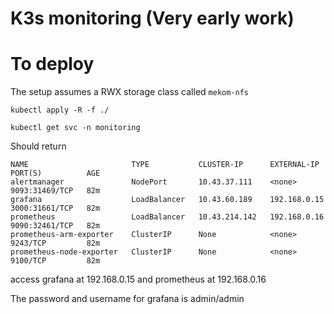 # K3s monitoring (Very early work) 
# To deploy
The setup assumes a RWX storage class called ```mekom-nfs```

```kubectl apply -R -f ./  ```


```kubectl get svc -n monitoring```

Should return 

```
NAME                       TYPE           CLUSTER-IP      EXTERNAL-IP    PORT(S)          AGE
alertmanager               NodePort       10.43.37.111    <none>         9093:31469/TCP   82m
grafana                    LoadBalancer   10.43.60.189    192.168.0.15   3000:31661/TCP   82m
prometheus                 LoadBalancer   10.43.214.142   192.168.0.16   9090:32461/TCP   82m
prometheus-arm-exporter    ClusterIP      None            <none>         9243/TCP         82m
prometheus-node-exporter   ClusterIP      None            <none>         9100/TCP         82m

````

access grafana at 192.168.0.15 and prometheus at 192.168.0.16

The password and username for grafana is admin/admin
